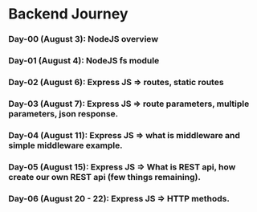 # Backend Journey

### Day-00 (August 3): NodeJS overview

### Day-01 (August 4): NodeJS fs module

### Day-02 (August 6): Express JS => routes, static routes

### Day-03 (August 7): Express JS => route parameters, multiple parameters, json response.

### Day-04 (August 11): Express JS => what is middleware and simple middleware example.

### Day-05 (August 15): Express JS => What is REST api, how create our own REST api (few things remaining).

### Day-06 (August 20 - 22): Express JS => HTTP methods.


